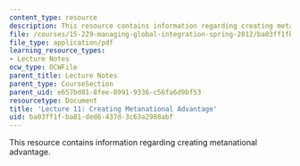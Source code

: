 ```yaml
---
content_type: resource
description: This resource contains information regarding creating metanational advantage.
file: /courses/15-229-managing-global-integration-spring-2012/ba03ff1fba81ded6437d3c63a2988abf_MIT15_229S12_lec11.pdf
file_type: application/pdf
learning_resource_types:
- Lecture Notes
ocw_type: OCWFile
parent_title: Lecture Notes
parent_type: CourseSection
parent_uid: e657bd81-8fee-8991-9336-c56fa6d9bf53
resourcetype: Document
title: 'Lecture 11: Creating Metanational Advantage'
uid: ba03ff1f-ba81-ded6-437d-3c63a2988abf
---
```

This resource contains information regarding creating metanational advantage.

